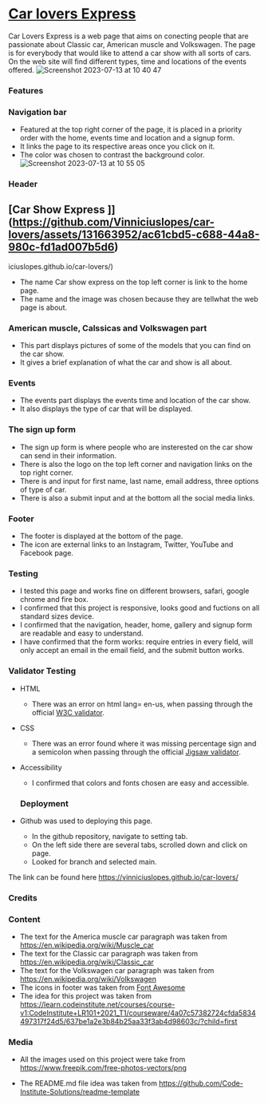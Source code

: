 # [Car lovers Express ]( https://vinniciuslopes.github.io/car-lovers/)

Car Lovers Express is a web page that aims on conecting people that are passionate about Classic car, American muscle and Volkswagen. The page is for everybody that would like to attend a car show with all   sorts  of cars. On the web site will find different types, time and locations of the events offered.
![Screenshot 2023-07-13 at 10 40 47](https://github.com/Vinniciuslopes/car-lovers/assets/131663952/2ca820dd-5276-472c-aa3a-fbb31eca184c)

### **Features**

### **Navigation bar**

- Featured at the top right corner of the page, it is placed in a priority order with the home, events time and location and a signup form.
- It links the page to its respective areas once you click on it.
- The color was chosen to contrast the background color.
![Screenshot 2023-07-13 at 10 55 05](https://github.com/Vinniciuslopes/car-lovers/assets/131663952/cf940de3-16ac-459f-bb69-c0e86a090b9c)

### **Header**

## [Car Show Express ]](https://github.com/Vinniciuslopes/car-lovers/assets/131663952/ac61cbd5-c688-44a8-980c-fd1ad007b5d6)
iciuslopes.github.io/car-lovers/)


- The name Car show express on the top left corner is link to the home page.
- The name and the image was chosen because they are tellwhat the web page is about.

### **American muscle, Calssicas and Volkswagen part**

- This part displays pictures of some of the models that you can find on the car show.
- It gives a brief explanation of what the car and show is all about.

### **Events**

- The events part displays the events time and location of the car show.
- It also displays the type of car that will be displayed.

### **The sign up form**

- The sign up form is where people who are insterested on the car show can send in their information.
- There is also the logo on the top left corner  and navigation links on the top right corner.
- There is and input for  first name, last name, email address, three options of type of car.
- There is also a submit input and at the bottom all the social media links.

### **Footer**

- The footer is displayed at the bottom  of the page.
- The icon are external links to an Instagram, Twitter, YouTube and Facebook page. 

### **Testing**

- I tested this page and works fine on different browsers, safari, google chrome and fire box.
- I confirmed that this project is responsive, looks good and fuctions on all standard sizes device.
- I confirmed that the navigation, header, home, gallery and signup form are readable and easy to understand.
- I have confirmed that the form works: require entries in every field, will only accept an email in the email field, and the submit button works.

### **Validator Testing**

- HTML
  - There was an error on html lang= en-us, when passing through the official [W3C validator](https://validator.w3.org/).
- CSS

  - There was an error found where it was missing percentage sign and a semicolon when passing through the official [Jigsaw validator](https://jigsaw.w3.org/css-validator/).

- Accessibility  

  - I confirmed  that colors and fonts chosen are easy and accessible.

   ### **Deployment**

- Github was used to deploying this page.
  - In the github repository, navigate to setting tab.
  - On the left side there are several tabs, scrolled  down and click on page.
  - Looked for branch and selected main.

The link can be found here https://vinniciuslopes.github.io/car-lovers/

### **Credits**

### **Content**

- The text for the America muscle car paragraph  was taken from https://en.wikipedia.org/wiki/Muscle_car
- The text for the Classic car paragraph was taken from https://en.wikipedia.org/wiki/Classic_car
- The text for the Volkswagen car paragraph was taken from https://en.wikipedia.org/wiki/Volkswagen 
- The icons in footer was taken from [Font Awesome](https://fontawesome.com/icons)
- The idea for this project was taken from https://learn.codeinstitute.net/courses/course-v1:CodeInstitute+LR101+2021_T1/courseware/4a07c57382724cfda5834497317f24d5/637be1a2e3b84b25aa33f3ab4d98603c/?child=first

### **Media**

- All the images used on this project were take from https://www.freepik.com/free-photos-vectors/png

- The README.md file idea was taken from https://github.com/Code-Institute-Solutions/readme-template
  



